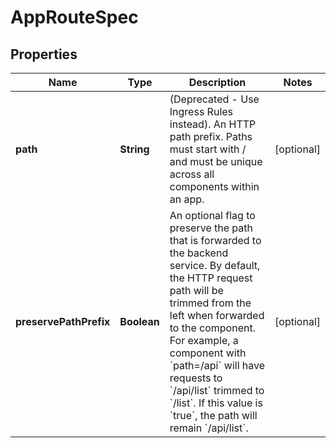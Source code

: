 

# AppRouteSpec


## Properties

| Name | Type | Description | Notes |
|------------ | ------------- | ------------- | -------------|
|**path** | **String** | (Deprecated - Use Ingress Rules instead). An HTTP path prefix. Paths must start with / and must be unique across all components within an app. |  [optional] |
|**preservePathPrefix** | **Boolean** | An optional flag to preserve the path that is forwarded to the backend service. By default, the HTTP request path will be trimmed from the left when forwarded to the component. For example, a component with &#x60;path&#x3D;/api&#x60; will have requests to &#x60;/api/list&#x60; trimmed to &#x60;/list&#x60;. If this value is &#x60;true&#x60;, the path will remain &#x60;/api/list&#x60;. |  [optional] |



